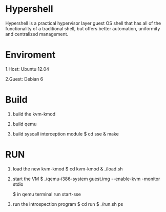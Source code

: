 Hypershell
==========

Hypershell is a practical hypervisor layer guest OS shell that has all of the functionality of a traditional shell, but offers better automation, uniformity and centralized management.

Enviroment
==========
1.Host: Ubuntu 12.04

2.Guest: Debian 6 


Build
=====
1. build the kvm-kmod

2. build qemu

3. build syscall interception module
   $ cd sse & make

RUN
===
1. load the new kvm-kmod
   $ cd kvm-kmod & ./load.sh

2. start the VM
   $ ./qemu-i386-system guest.img --enable-kvm -monitor stdio

   $ in qemu terminal run start-sse

3. run the introspection program
   $ cd run
   $ ./run.sh ps





